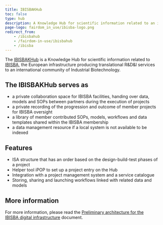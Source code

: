 ```yaml
---
title: IBISBAKHub
toc: false
type: hub
description: A Knowledge Hub for scientific information related to an international community of Industrial Biotechnology.
page-logo: fairdom_in_use/ibisba-logo.png
redirect_from:
    - /ibisbahub
    - /fairdom-in-use/ibisbahub
    - /ibisba
---
```


The [IBISBAKHub](https://hub.ibisba.eu) is a Knowledge Hub for scientific information related to [IBISBA](https://www.ibisba.eu), the European infrastructure producing translational R&D&I services to an international community of Industrial Biotechnology.


## The IBISBAKHub serves as

* a private collaboration space for IBISBA facilities, handing over data, models and SOPs between partners during the execution of projects
* a private recording of the progression and outcome of member projects for IBISBA oversight
* a library of member  contributed SOPs, models, workflows and data templates shared within the IBISBA membership
* a data management resource if a local system is not available to be indexed

## Features

* ISA structure that has an order based on the design-build-test phases of a project
* Helper tool iPOP to set up a project entry on the Hub 
* Integration with a project management system and a service catalogue
* Storing, sharing and launching workflows linked with related data and models


## More information

For more information, please read the [Preliminary architecture for the IBISBA digital infrastructure](https://doi.org/10.34701/ibisba.1.document.39.1) document.





